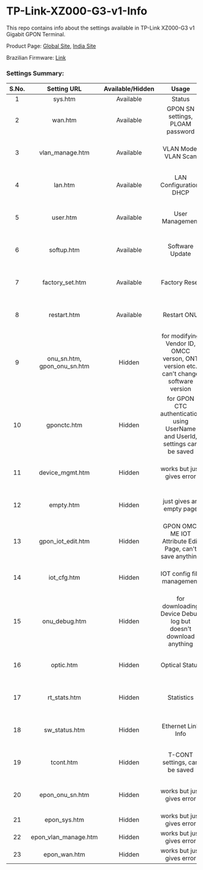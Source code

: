 # TP-Link-XZ000-G3-v1-Info
This repo contains info about the settings available in TP-Link XZ000-G3 v1 Gigabit GPON Terminal.

Product Page: [Global Site](https://service-provider.tp-link.com/gpon/xz000-g3), [India Site](https://www.tp-link.com/in/service-provider/gpon/xz000-g3/(isp)/)

Brazilian Firmware: [Link](https://www.tp-link.com/br/support/download/xz000-g3/)

### Settings Summary: 

|S.No.| Setting URL                      | Available/Hidden        | Usage           																					| Screenshot  |
|:---:| :-------------:                  |:-------------:          | :----:			 																					|:-------:    |
|  1  | sys.htm                          | Available               |  Status		 																					| ![image](https://github.com/user-attachments/assets/34573b2d-0ffb-4d2b-9212-650caea0129d)            | 
|  2  | wan.htm                          | Available               |  GPON SN settings, PLOAM password																	|![image](https://github.com/user-attachments/assets/a61b7dcb-0731-41a0-b716-e751164ae1ff)             |
|  3  | vlan_manage.htm                  | Available               |  VLAN Mode, VLAN Scan				 																| ![Screenshot 2024-07-24 194616](https://github.com/user-attachments/assets/93866919-88d3-4297-ab6a-027b90309777)            |
|  4  | lan.htm                          | Available               |  LAN Configuration, DHCP		 																	|![Screenshot 2024-07-24 194817](https://github.com/user-attachments/assets/5070d98b-d8b4-442b-bf95-33e64727b58c)             |
|  5  | user.htm                         | Available               |  User Management				 																	|![Screenshot 2024-07-24 194843](https://github.com/user-attachments/assets/10deee57-b4d2-4ba7-97a7-8db5d0474fa2)             |
|  6  | softup.htm                       | Available               |  Software Update				 																	|![Screenshot 2024-07-24 194907](https://github.com/user-attachments/assets/01dbaea7-b22a-445b-885b-0409980ca34a)             |
|  7  | factory_set.htm                  | Available               |  Factory Reset				 																		|![Screenshot 2024-07-24 194925](https://github.com/user-attachments/assets/f0c94582-e2b3-485b-b7be-bceefd369fe1)             |
|  8  | restart.htm                      | Available               |  Restart ONU				 																		|![Screenshot 2024-07-24 194942](https://github.com/user-attachments/assets/2b8fbf19-3c3e-4f39-8168-3a2b4e7f7f1c)             |
|  9  | onu_sn.htm, gpon_onu_sn.htm      | Hidden                  |  for modifying Vendor ID, OMCC verson, ONT version etc. can't change software version				|![image](https://github.com/user-attachments/assets/98b40945-94c3-4028-8ed7-82ffd5628120)             |
|  10 | gponctc.htm                      | Hidden                  |  for GPON CTC authentication using UserName and UserId, settings can be saved						|![Screenshot 2024-07-24 195142](https://github.com/user-attachments/assets/81dc6ff3-6b0a-44c7-a482-59bd96046adc)             |
|  11 | device_mgmt.htm                  | Hidden                  |  works but just gives error																		|![Screenshot 2024-07-24 195228](https://github.com/user-attachments/assets/3f74f57b-a6f0-4b8e-bc29-e83a3e96ba46)             |
|  12 | empty.htm                        | Hidden                  |  just gives an empty page																			|![Screenshot 2024-07-24 195301](https://github.com/user-attachments/assets/5345b60b-a1a4-4f1f-9f1f-92e0e27256fb)             |
|  13 | gpon_iot_edit.htm                | Hidden                  |  GPON OMCI ME IOT Attribute Edit Page, can't save anything											|![Screenshot 2024-07-24 195343](https://github.com/user-attachments/assets/7a862ad0-2d21-4a7a-8cf5-18b8e6cf41e6)             |
|  14 | iot_cfg.htm                      | Hidden                  |  IOT config file management																		|![Screenshot 2024-07-24 195445](https://github.com/user-attachments/assets/12637fa8-25ac-461d-946a-7c2acbab160b)             |
|  15 | onu_debug.htm                    | Hidden                  |  for downloading Device Debug log but doesn't download anything									|![Screenshot 2024-07-24 195706](https://github.com/user-attachments/assets/2b1c730d-49e7-4e7f-8612-15d102a7780b)             |
|  16 | optic.htm                        | Hidden                  |  Optical Status 																					|![Screenshot 2024-07-24 195742](https://github.com/user-attachments/assets/d6add361-4a23-4b20-872f-0befdfa0c589)             |
|  17 | rt_stats.htm                     | Hidden                  |  Statistics	 																					|![Screenshot 2024-07-24 195834](https://github.com/user-attachments/assets/e2356283-6895-45f2-91c5-38129d11b2bf)             |
|  18 | sw_status.htm                    | Hidden                  |  Ethernet Link Info																				|![Screenshot 2024-07-24 195917](https://github.com/user-attachments/assets/d998010e-bb16-4c05-9b11-0487af2e5e25)             |
|  19 | tcont.htm                        | Hidden                  |  T-CONT settings, can be saved																		|![Screenshot 2024-07-24 195952](https://github.com/user-attachments/assets/01655a9b-fdf4-4dce-96cb-1b7977aaac3e)             |
|  20 | epon_onu_sn.htm                  | Hidden                  |  works but just gives error																		|![Screenshot 2024-07-24 200245](https://github.com/user-attachments/assets/6b6a805f-5c4e-4f1a-b3af-57e958ae0b92)             |
|  21 | epon_sys.htm                     | Hidden                  |  works but just gives error																		|![image](https://github.com/user-attachments/assets/e1a2f1d7-8ef2-4c79-a665-96711e4e360e)             |
|  22 | epon_vlan_manage.htm             | Hidden                  |  works but just gives error																		|![image](https://github.com/user-attachments/assets/4b90fc8c-8244-4229-a137-96def161b65f)             |
|  23 | epon_wan.htm                     | Hidden                  |  works but just gives error																		|![image](https://github.com/user-attachments/assets/11270a3f-066e-41f7-943a-cc23e6fc5977)             |
